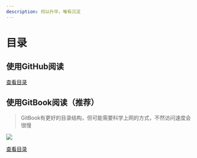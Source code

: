 ```yaml
---
description: 何以升华，唯有沉淀
---
```


# 目录

## 使用GitHub阅读

[查看目录](https://github.com/KoLoMagic/Programming-learning-document/blob/master/SUMMARY.md)

## 使用GitBook阅读（推荐）

> GitBook有更好的目录结构，但可能需要科学上网的方式，不然访问速度会很慢
<img src="https://private-data-myself.oss-cn-beijing.aliyuncs.com/Github/44dbccbf6215af946e53358ed69ff36.png">

[查看目录](https://3360998464.gitbook.io/git/)

